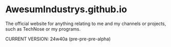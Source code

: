 # AwesumIndustrys.github.io
The official website for anything relating to me and my channels or projects, such as TechNose or my programs.

CURRENT VERSION: 24w40a (pre-pre-pre-alpha)
